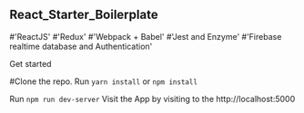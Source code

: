## React_Starter_Boilerplate

#'ReactJS'
#'Redux'
#'Webpack + Babel'
#'Jest and Enzyme'
#'Firebase realtime database and Authentication'


Get started

#Clone the repo.
Run `yarn install` or `npm install`

Run `npm run dev-server`
 Visit the App by visiting to the http://localhost:5000
